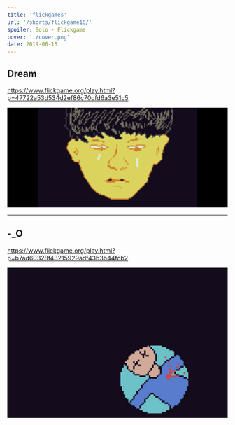 ```yaml
---
title: 'flickgames'
url: '/shorts/flickgame16/'
spoiler: Solo - Flickgame
cover: './cover.png'
date: 2019-06-15
---
```


## Dream

https://www.flickgame.org/play.html?p=47722a53d534d2ef86c70cfd6a3e51c5

![Dream](./cover.png)

---

## -_O

https://www.flickgame.org/play.html?p=b7ad60328f43215929adf43b3b44fcb2

![-_O](./O.jpeg)